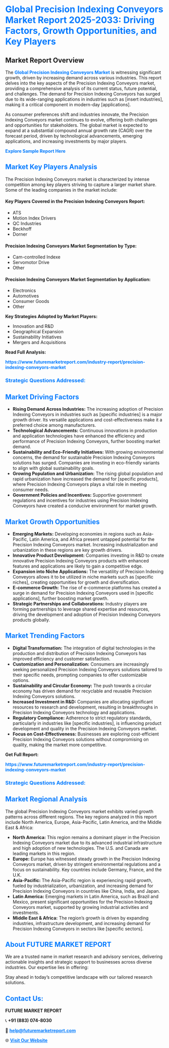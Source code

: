 <h1 style="color: #007BFF;">Global Precision Indexing Conveyors Market Report 2025-2033: Driving Factors, Growth Opportunities, and Key Players</h1>

<section id="overview">
<h2>Market Report Overview</h2>
<p>The <a href="https://www.futuremarketreport.com/industry-report/precision-indexing-conveyors-market" style="color: #007BFF; text-decoration: none;"><strong>Global Precision Indexing Conveyors Market</strong></a> is witnessing significant growth, driven by increasing demand across various industries. This report delves into the key aspects of the Precision Indexing Conveyors market, providing a comprehensive analysis of its current status, future potential, and challenges. The demand for Precision Indexing Conveyors has surged due to its wide-ranging applications in industries such as [insert industries], making it a critical component in modern-day [applications].</p>
<p>As consumer preferences shift and industries innovate, the Precision Indexing Conveyors market continues to evolve, offering both challenges and opportunities for stakeholders. The global market is expected to expand at a substantial compound annual growth rate (CAGR) over the forecast period, driven by technological advancements, emerging applications, and increasing investments by major players.</p>
</section>

<section id="overview">
<p><a href="https://www.futuremarketreport.com/request-sample/reportId=91534" style="color: #007BFF; text-decoration: none;"><strong>Explore Sample Report Here</strong></a></p>
</section>

<section id="key-players">
<h2 style="color: #007BFF;">Market Key Players Analysis</h2>
<p>The Precision Indexing Conveyors market is characterized by intense competition among key players striving to capture a larger market share. Some of the leading companies in the market include:</p>
<h4>Key Players Covered in the Precision Indexing Conveyors Report:</h4>
<ul><li>ATS</li><li>Motion Index Drivers</li><li>QC Industries</li><li>Beckhoff</li><li>Dorner</li></ul>
<h4>Precision Indexing Conveyors Market Segmentation by Type:</h4>
<ul><li>Cam-controlled Indexe</li><li>Servomotor Drive</li><li>Other</li></ul>

<h4>Precision Indexing Conveyors Market Segmentation by Application:</h4>
<ul><li>Electronics</li><li>Automotives</li><li>Consumer Goods</li><li>Other</li></ul>
<p><strong>Key Strategies Adopted by Market Players:</strong></p>
<ul>
<li>Innovation and R&D</li>
<li>Geographical Expansion</li>
<li>Sustainability Initiatives</li>
<li>Mergers and Acquisitions</li>
</ul>
</section>

<section>
<p><strong>Read Full Analysis: </strong></p><a href="https://www.futuremarketreport.com/industry-report/precision-indexing-conveyors-market" style="color: #007BFF; text-decoration: none;"><strong>https://www.futuremarketreport.com/industry-report/precision-indexing-conveyors-market</strong></a>
<h3 style="color: #007BFF;">Strategic Questions Addressed:</h3>
</section>

<section id="driving-factors">
<h2 style="color: #007BFF;">Market Driving Factors</h2>
<ul>
<li><strong>Rising Demand Across Industries:</strong> The increasing adoption of Precision Indexing Conveyors in industries such as [specific industries] is a major growth driver. Its versatile applications and cost-effectiveness make it a preferred choice among manufacturers.</li>
<li><strong>Technological Advancements:</strong> Continuous innovations in production and application technologies have enhanced the efficiency and performance of Precision Indexing Conveyors, further boosting market demand.</li>
<li><strong>Sustainability and Eco-Friendly Initiatives:</strong> With growing environmental concerns, the demand for sustainable Precision Indexing Conveyors solutions has surged. Companies are investing in eco-friendly variants to align with global sustainability goals.</li>
<li><strong>Growing Population and Urbanization:</strong> The rising global population and rapid urbanization have increased the demand for [specific products], where Precision Indexing Conveyors plays a vital role in meeting consumer needs.</li>
<li><strong>Government Policies and Incentives:</strong> Supportive government regulations and incentives for industries using Precision Indexing Conveyors have created a conducive environment for market growth.</li>
</ul>
</section>

<section id="growth-opportunities">
<h2 style="color: #007BFF;">Market Growth Opportunities</h2>
<ul>
<li><strong>Emerging Markets:</strong> Developing economies in regions such as Asia-Pacific, Latin America, and Africa present untapped potential for the Precision Indexing Conveyors market. Increasing industrialization and urbanization in these regions are key growth drivers.</li>
<li><strong>Innovative Product Development:</strong> Companies investing in R&D to create innovative Precision Indexing Conveyors products with enhanced features and applications are likely to gain a competitive edge.</li>
<li><strong>Expansion into Niche Applications:</strong> The versatility of Precision Indexing Conveyors allows it to be utilized in niche markets such as [specific niches], creating opportunities for growth and diversification.</li>
<li><strong>E-commerce Growth:</strong> The rise of e-commerce platforms has created a surge in demand for Precision Indexing Conveyors used in [specific applications], further boosting market growth.</li>
<li><strong>Strategic Partnerships and Collaborations:</strong> Industry players are forming partnerships to leverage shared expertise and resources, driving the development and adoption of Precision Indexing Conveyors products globally.</li>
</ul>
</section>

<section id="trending-factors">
<h2 style="color: #007BFF;">Market Trending Factors</h2>
<ul>
<li><strong>Digital Transformation:</strong> The integration of digital technologies in the production and distribution of Precision Indexing Conveyors has improved efficiency and customer satisfaction.</li>
<li><strong>Customization and Personalization:</strong> Consumers are increasingly seeking personalized Precision Indexing Conveyors solutions tailored to their specific needs, prompting companies to offer customizable options.</li>
<li><strong>Sustainability and Circular Economy:</strong> The push towards a circular economy has driven demand for recyclable and reusable Precision Indexing Conveyors solutions.</li>
<li><strong>Increased Investment in R&D:</strong> Companies are allocating significant resources to research and development, resulting in breakthroughs in Precision Indexing Conveyors technology and applications.</li>
<li><strong>Regulatory Compliance:</strong> Adherence to strict regulatory standards, particularly in industries like [specific industries], is influencing product development and quality in the Precision Indexing Conveyors market.</li>
<li><strong>Focus on Cost-Effectiveness:</strong> Businesses are exploring cost-efficient Precision Indexing Conveyors solutions without compromising on quality, making the market more competitive.</li>
</ul>
</section>

<section>
<p><strong>Get Full Report: </strong></p><a href="https://www.futuremarketreport.com/industry-report/precision-indexing-conveyors-market" style="color: #007BFF; text-decoration: none;"><strong>https://www.futuremarketreport.com/industry-report/precision-indexing-conveyors-market</strong></a>
<h3 style="color: #007BFF;">Strategic Questions Addressed:</h3>
</section>


<section id="regional-analysis">
<h2 style="color: #007BFF;">Market Regional Analysis</h2>
<p>The global Precision Indexing Conveyors market exhibits varied growth patterns across different regions. The key regions analyzed in this report include North America, Europe, Asia-Pacific, Latin America, and the Middle East & Africa:</p>
<ul>
<li><strong>North America:</strong> This region remains a dominant player in the Precision Indexing Conveyors market due to its advanced industrial infrastructure and high adoption of new technologies. The U.S. and Canada are leading markets in this region.</li>
<li><strong>Europe:</strong> Europe has witnessed steady growth in the Precision Indexing Conveyors market, driven by stringent environmental regulations and a focus on sustainability. Key countries include Germany, France, and the U.K.</li>
<li><strong>Asia-Pacific:</strong> The Asia-Pacific region is experiencing rapid growth, fueled by industrialization, urbanization, and increasing demand for Precision Indexing Conveyors in countries like China, India, and Japan.</li>
<li><strong>Latin America:</strong> Emerging markets in Latin America, such as Brazil and Mexico, present significant opportunities for the Precision Indexing Conveyors market, supported by growing industrial activities and investments.</li>
<li><strong>Middle East & Africa:</strong> The region’s growth is driven by expanding industries, infrastructure development, and increasing demand for Precision Indexing Conveyors in sectors like [specific sectors].</li>
</ul>
</section>

<footer>
<h2 style="color: #007BFF;">About FUTURE MARKET REPORT</h2>
<p>We are a trusted name in market research and advisory services, delivering actionable insights and strategic support to businesses across diverse industries. Our expertise lies in offering:</p>

<p>Stay ahead in today’s competitive landscape with our tailored research solutions.</p>

<h2 style="color: #007BFF;">Contact Us:</h2>
<p><strong>FUTURE MARKET REPORT</strong></p>
<p>📞 <strong>+91 (883) 074-8030</strong></p>
<p>📧 <strong><a href="mailto:help@futuremarketreport.com" style="color: #007BFF;">help@futuremarketreport.com</a></strong></p>
<p>🌐 <strong><a href="https://www.futuremarketreport.com/" style="color: #007BFF;">Visit Our Website</a></strong></p>
</footer>